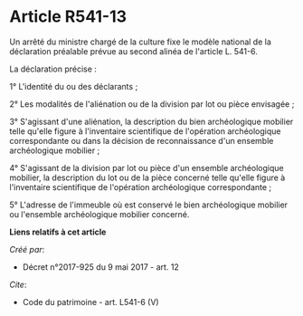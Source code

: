 # Article R541-13

Un arrêté du ministre chargé de la culture fixe le modèle national de la déclaration préalable prévue au second alinéa de
l'article L. 541-6. 

La déclaration précise : 

1° L'identité du ou des déclarants ; 

2° Les modalités de l'aliénation ou de la division par lot ou pièce envisagée ; 

3° S'agissant d'une aliénation, la description du bien archéologique mobilier telle qu'elle figure à l'inventaire
scientifique de l'opération archéologique correspondante ou dans la décision de reconnaissance d'un ensemble archéologique
mobilier ; 

4° S'agissant de la division par lot ou pièce d'un ensemble archéologique mobilier, la description du lot ou de la pièce
concerné telle qu'elle figure à l'inventaire scientifique de l'opération archéologique correspondante ; 

5° L'adresse de l'immeuble où est conservé le bien archéologique mobilier ou l'ensemble archéologique mobilier concerné.

**Liens relatifs à cet article**

_Créé par_:

  - Décret n°2017-925 du 9 mai 2017 - art. 12

_Cite_:

  - Code du patrimoine - art. L541-6 (V)

